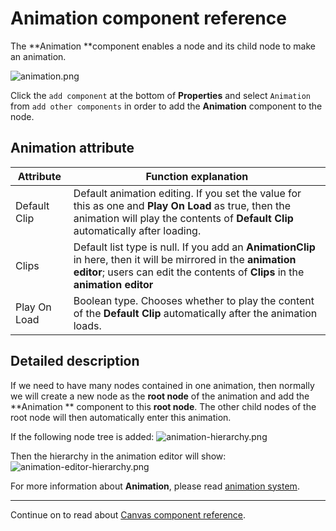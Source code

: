 # Animation component reference
The **Animation **component enables a node and its child node to make an animation.

![animation.png](./animation/animation.png)

Click the `add component` at the bottom of **Properties** and select `Animation` from `add other components` in order to add the **Animation** component to the node.


## Animation attribute

| Attribute |   Function explanation
| -------------- | ----------- |
| Default Clip | Default animation editing. If you set the value for this as one and **Play On Load** as true, then the animation will play the contents of **Default Clip** automatically after loading.
| Clips | Default list type is null. If you add an **AnimationClip** in here, then it will be mirrored in the **animation editor**; users can edit the contents of **Clips** in the **animation editor**
| Play On Load | Boolean type. Chooses whether to play the content of the **Default Clip** automatically after the animation loads.

## Detailed description

If we need to have many nodes contained in one animation, then normally we will create a new node as the **root node** of the animation and add the **Animation ** component to this **root node**. The other child nodes of the root node will then automatically enter this animation.

If the following node tree is added:
![animation-hierarchy.png](./animation/animation-hierarchy.png)

Then the hierarchy in the animation editor will show:
![animation-editor-hierarchy.png](./animation/animation-editor-hierarchy.png)

For more information about **Animation**, please read [animation system](../animation/index.md).

<hr>

Continue on to read about [Canvas component reference](canvas.md).
